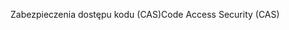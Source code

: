 <span data-ttu-id="d80ec-101">Zabezpieczenia dostępu kodu (CAS)</span><span class="sxs-lookup"><span data-stu-id="d80ec-101">Code Access Security (CAS)</span></span>